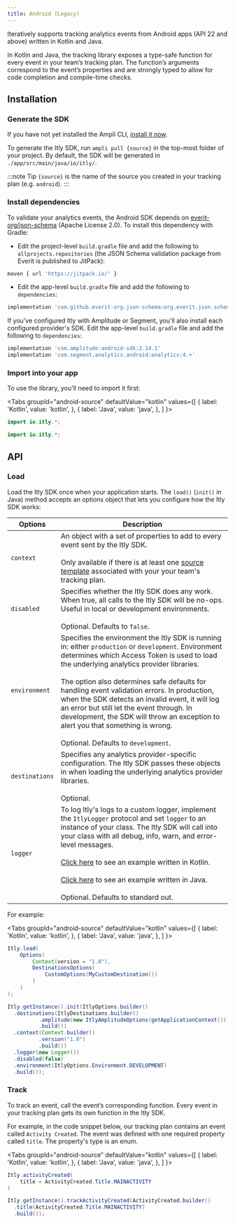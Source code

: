```yaml
---
title: Android (Legacy)
---
```


Iteratively supports tracking analytics events from Android apps (API 22 and above) written in Kotlin and Java.

In Kotlin and Java, the tracking library exposes a type-safe function for every event in your team’s tracking plan. The function’s arguments correspond to the event’s properties and are strongly typed to allow for code completion and compile-time checks.

## Installation

### Generate the SDK

If you have not yet installed the Ampli CLI, [install it now](/using-the-ampli-cli).

To generate the Itly SDK, run `ampli pull {source}` in the top-most folder of your project. By default, the SDK will be generated in `./app/src/main/java/io/itly/`.

:::note Tip
`{source}` is the name of the source you created in your tracking plan (e.g. `android`).
:::

### Install dependencies

To validate your analytics events, the Android SDK depends on [everit-org/json-schema](https://github.com/everit-org/json-schema) (Apache License 2.0). To install this dependency with Gradle:

- Edit the project-level `build.gradle` file and add the following to `allprojects.repositories` (the JSON Schema validation package from Everit is published to JitPack):

```bash
maven { url 'https://jitpack.io/' }
```

- Edit the app-level `build.gradle` file and add the following to `dependencies`:

```bash
implementation 'com.github.everit-org.json-schema:org.everit.json.schema:1.12.0'
```

If you've configured Itly with Amplitude or Segment, you'll also install each configured provider's SDK. Edit the app-level `build.gradle` file and add the following to `dependencies`:

```bash
implementation 'com.amplitude:android-sdk:2.14.1'
implementation 'com.segment.analytics.android:analytics:4.+'
```

### Import into your app

To use the library, you'll need to import it first:

<Tabs
  groupId="android-source"
  defaultValue="kotlin"
  values={[
    { label: 'Kotlin', value: 'kotlin', },
    { label: 'Java', value: 'java', },
  ]
}>
<TabItem value="kotlin">

```java
import io.itly.*;
```

</TabItem>
<TabItem value="java">

```java
import io.itly.*;
```

</TabItem>
</Tabs>

## API

### Load

Load the Itly SDK once when your application starts. The `load()` (`init()` in Java) method accepts an options object that lets you configure how the Itly SDK works:

| Options | Description |
|-|-|
| `context`| An object with a set of properties to add to every event sent by the Itly SDK.<br /><br />Only available if there is at least one [source template](/working-with-templates#adding-a-template-to-a-source) associated with your your team's tracking plan.|
| `disabled`| Specifies whether the Itly SDK does any work. When true, all calls to the Itly SDK will be no-ops. Useful in local or development environments.<br /><br />Optional. Defaults to `false`.|
| `environment` | Specifies the environment the Itly SDK is running in: either `production` or `development`. Environment determines which Access Token is used to load the underlying analytics provider libraries.<br /><br />The option also determines safe defaults for handling event validation errors. In production, when the SDK detects an invalid event, it will log an error but still let the event through. In development, the SDK will throw an exception to alert you that something is wrong.<br /><br />Optional. Defaults to `development`.|
| `destinations` | Specifies any analytics provider-specific configuration. The Itly SDK passes these objects in when loading the underlying analytics provider libraries.<br /><br />Optional.|
| `logger` | To log Itly's logs to a custom logger, implement the `ItlyLogger` protocol and set `logger` to an instance of your class. The Itly SDK will call into your class with all debug, info, warn, and error-level messages.<br /><br />[Click here](https://bitbucket.org/seasyd/examples/src/master/android-kotlin/app/src/main/java/io/itly/ItlyBase.kt) to see an example written in Kotlin.<br /><br />[Click here](https://bitbucket.org/seasyd/examples/src/master/android-java/app/src/main/java/io/itly/Itly.java) to see an example written in Java.<br /><br />Optional. Defaults to standard out. |

For example:

<Tabs
  groupId="android-source"
  defaultValue="kotlin"
  values={[
    { label: 'Kotlin', value: 'kotlin', },
    { label: 'Java', value: 'java', },
  ]
}>
<TabItem value="kotlin">

```java
Itly.load(
    Options(
        Context(version = "1.0"),
        DestinationsOptions(
            CustomOptions(MyCustomDestination())
        )
    )
);
```

</TabItem>
<TabItem value="java">

```java
Itly.getInstance().init(ItlyOptions.builder()
  .destinations(ItlyDestinations.builder()
          .amplitude(new ItlyAmplitudeOptions(getApplicationContext()))
          .build())
  .context(Context.builder()
          .version("1.0")
          .build())
  .logger(new Logger())
  .disabled(false)
  .environment(ItlyOptions.Environment.DEVELOPMENT)
  .build());
```

</TabItem>
</Tabs>

### Track

To track an event, call the event’s corresponding function. Every event in your tracking plan gets its own function in the Itly SDK.

For example, in the code snippet below, our tracking plan contains an event called `Activity Created`. The event was defined with one required property called `title`. The property's type is an enum.

<Tabs
  groupId="android-source"
  defaultValue="kotlin"
  values={[
    { label: 'Kotlin', value: 'kotlin', },
    { label: 'Java', value: 'java', },
  ]
}>
<TabItem value="kotlin">

```java
Itly.activityCreated(
    title = ActivityCreated.Title.MAINACTIVITY
)
```

</TabItem>
<TabItem value="java">

```java
Itly.getInstance().trackActivityCreated(ActivityCreated.builder()
  .title(ActivityCreated.Title.MAINACTIVITY)
  .build());
```

</TabItem>
</Tabs>

<!-- Itly includes code docs in the auto-generated library so your IDE can display relevant documentation for every function and property as you type.

![Code documentation](/img/android-kotlin.png) -->

<!-- ### Alias



### Plugins & Custom Destinations



### Logging -->


